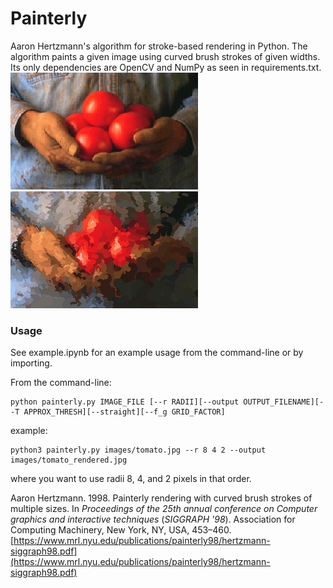 # Painterly
Aaron Hertzmann's algorithm for stroke-based rendering in Python. The algorithm paints a given image using curved brush strokes of given widths.  Its only dependencies are OpenCV and NumPy as seen in requirements.txt.
![Original photo of tomatoes](images/tomato.jpg)
![Painting of the tomato photo](images/tomato_rendered.jpg)

### Usage
See example.ipynb for an example usage from the command-line or by importing.

From the command-line:
```
python painterly.py IMAGE_FILE [--r RADII][--output OUTPUT_FILENAME][--T APPROX_THRESH][--straight][--f_g GRID_FACTOR]
```
example:
```
python3 painterly.py images/tomato.jpg --r 8 4 2 --output images/tomato_rendered.jpg
```
where you want to use radii 8, 4, and 2 pixels in that order.

Aaron Hertzmann. 1998. Painterly rendering with curved brush strokes of multiple sizes. In _Proceedings of the 25th annual conference on Computer graphics and interactive techniques_ (_SIGGRAPH '98_). Association for Computing Machinery, New York, NY, USA, 453–460. [https://www.mrl.nyu.edu/publications/painterly98/hertzmann-siggraph98.pdf](https://www.mrl.nyu.edu/publications/painterly98/hertzmann-siggraph98.pdf)